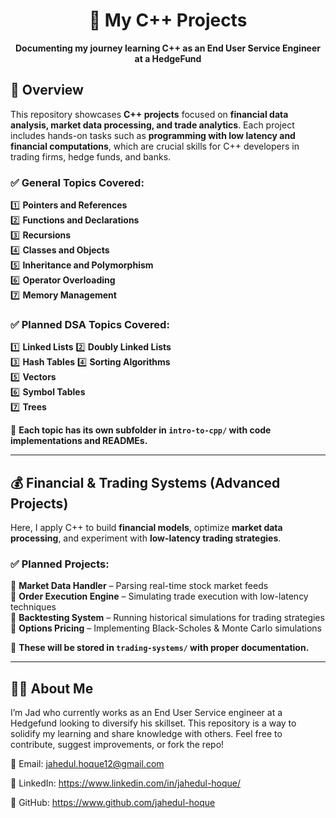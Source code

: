 <h1 align="center">🚀 My C++ Projects</h1>
<p align="center">
  <b>Documenting my journey learning C++ as an End User Service Engineer at a HedgeFund</b>
</p>

## **📌 Overview**
This repository showcases **C++ projects** focused on **financial data analysis, market data processing, and trade analytics**.  Each project includes hands-on tasks such as **programming with low latency and financial computations**, which are crucial skills for C++ developers in trading firms, hedge funds, and banks.

### ✅ General Topics Covered:  

1️⃣ **Pointers and References**   
2️⃣ **Functions and Declarations**  
3️⃣ **Recursions**  
4️⃣ **Classes and Objects** <br>
5️⃣ **Inheritance and Polymorphism**  
6️⃣ **Operator Overloading**  
7️⃣ **Memory Management**  



### ✅ Planned DSA Topics Covered:  

1️⃣ **Linked Lists** 
2️⃣ **Doubly Linked Lists**  
3️⃣ **Hash Tables**
4️⃣ **Sorting Algorithms**   
5️⃣ **Vectors**  
6️⃣ **Symbol Tables**  
7️⃣ **Trees**  

📌 **Each topic has its own subfolder in `intro-to-cpp/` with code implementations and READMEs.**  

---

## 💰 **Financial & Trading Systems (Advanced Projects)**  

Here, I apply C++ to build **financial models**, optimize **market data processing**, and experiment with **low-latency trading strategies**.  

### ✅ Planned Projects:  

🔹 **Market Data Handler** – Parsing real-time stock market feeds  
🔹 **Order Execution Engine** – Simulating trade execution with low-latency techniques  
🔹 **Backtesting System** – Running historical simulations for trading strategies  
🔹 **Options Pricing** – Implementing Black-Scholes & Monte Carlo simulations  

📌 **These will be stored in `trading-systems/` with proper documentation.**  

---

## 👨‍💻 About Me
I’m Jad who currently works as an End User Service engineer at a Hedgefund looking to diversify his skillset. This repository is a way to solidify my learning and share knowledge with others. Feel free to contribute, suggest improvements, or fork the repo!

📧 Email: jahedul.hoque12@gmail.com

🔗 LinkedIn: https://www.linkedin.com/in/jahedul-hoque/

🚀 GitHub: https://www.github.com/jahedul-hoque

